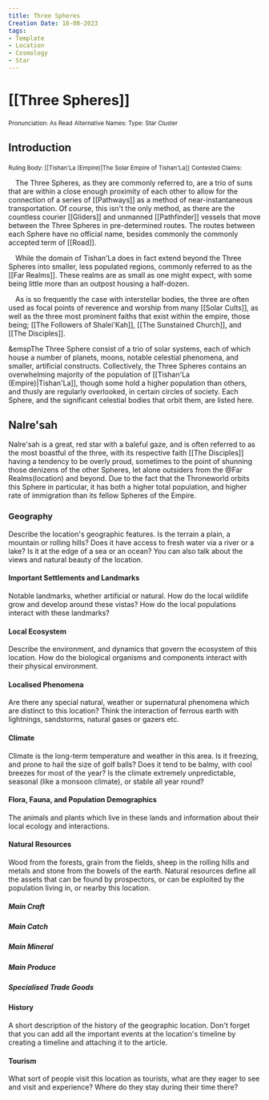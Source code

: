 ```yaml
---
title: Three Spheres
Creation Date: 18-08-2023
tags:
- Template
- Location
- Cosmology
- Star
---
```


# [[Three Spheres]]
<small>Pronunciation: As Read</small>
<small>Alternative Names: </small>
<small>Type: Star Cluster</small>

## Introduction

<small>Ruling Body: [[Tishan'La (Empire)|The Solar Empire of Tishan'La]]</small>
<small>Contested Claims:</small>

&emsp;The Three Spheres, as they are commonly referred to, are a trio of suns that are within a close enough proximity of each other to allow for the connection of a series of [[Pathways]] as a method of near-instantaneous transportation. Of course, this isn't the only method, as there are the countless courier [[Gliders]] and unmanned [[Pathfinder]] vessels that move between the Three Spheres in pre-determined routes. The routes between each Sphere have no official name, besides commonly the commonly accepted term of [[Road]].

&emsp;While the domain of Tishan'La does in fact extend beyond the Three Spheres into smaller, less populated regions, commonly referred to as the [[Far Realms]]. These realms are as small as one might expect, with some being little more than an outpost housing a half-dozen.

&emsp;As is so frequently the case with interstellar bodies, the three are often used as focal points of reverence and worship from many [[Solar Cults]], as well as the three most prominent faiths that exist within the empire, those being; [[The Followers of Shalei'Kah]], [[The Sunstained Church]], and [[The Disciples]].

&emspThe Three Sphere consist of a trio of solar systems, each of which house a number of planets, moons, notable celestial phenomena, and smaller, artificial constructs. Collectively, the Three Spheres contains an overwhelming majority of the population of [[Tishan'La (Empire)|Tishan'La]], though some hold a higher population than others, and thusly are regularly overlooked, in certain circles of society. Each Sphere, and the significant celestial bodies that orbit them, are listed here.

## Nalre'sah
Nalre'sah is a great, red star with a baleful gaze, and is often referred to as the most boastful of the three, with its respective faith [[The Disciples]] having a tendency to be overly proud, sometimes to the point of shunning those denizens of the other Spheres, let alone outsiders from the @Far Realms(location)‌ and beyond. Due to the fact that the Throneworld orbits this Sphere in particular, it has both a higher total population, and higher rate of immigration than its fellow Spheres of the Empire.

### Geography
Describe the location's geographic features. Is the terrain a plain, a mountain or rolling hills? Does it have access to fresh water via a river or a lake? Is it at the edge of a sea or an ocean? You can also talk about the views and natural beauty of the location.

#### Important Settlements and Landmarks
Notable landmarks, whether artificial or natural. How do the local wildlife grow and develop around these vistas? How do the local populations interact with these landmarks?

#### Local Ecosystem
Describe the environment, and dynamics that govern the ecosystem of this location. How do the biological organisms and components interact with their physical environment.

#### Localised Phenomena
Are there any special natural, weather or supernatural phenomena which are distinct to this location? Think the interaction of ferrous earth with lightnings, sandstorms, natural gases or gazers etc.

#### Climate
Climate is the long-term temperature and weather in this area. Is it freezing, and prone to hail the size of golf balls? Does it tend to be balmy, with cool breezes for most of the year? Is the climate extremely unpredictable, seasonal (like a monsoon climate), or stable all year round?

#### Flora, Fauna, and Population Demographics
The animals and plants which live in these lands and information about their local ecology and interactions.

#### Natural Resources
Wood from the forests, grain from the fields, sheep in the rolling hills and metals and stone from the bowels of the earth. Natural resources define all the assets that can be found by prospectors, or can be exploited by the population living in, or nearby this location.

##### Main Craft
##### Main Catch
##### Main Mineral
##### Main Produce
##### Specialised Trade Goods

#### History
A short description of the history of the geographic location. Don't forget that you can add all the important events at the location's timeline by creating a timeline and attaching it to the article.

#### Tourism
What sort of people visit this location as tourists, what are they eager to see and visit and experience? Where do they stay during their time there?